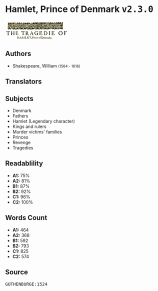 # Hamlet, Prince of Denmark <kbd>v2.3.0</kbd>

![](./cover.medium.jpg "")

## Authors


 - Shakespeare, William <small>(1564 - 1616)</small>

## Translators



## Subjects


 - Denmark
 - Fathers
 - Hamlet (Legendary character)
 - Kings and rulers
 - Murder victims' families
 - Princes
 - Revenge
 - Tragedies

## Readablility


 - **A1:** 75%
 - **A2:** 81%
 - **B1:** 87%
 - **B2:** 92%
 - **C1:** 96%
 - **C2:** 100%

## Words Count


 - **A1:** 464
 - **A2:** 368
 - **B1:** 592
 - **B2:** 793
 - **C1:** 825
 - **C2:** 574

## Source


<kbd>GUTHENBURGE:1524</kbd>
